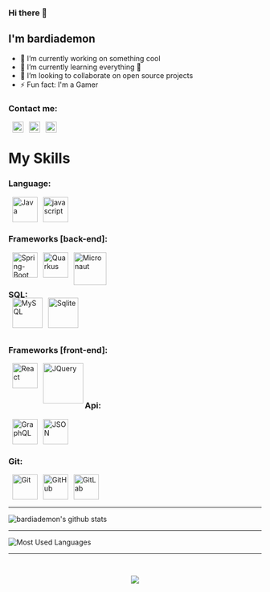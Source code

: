 ### Hi there 👋

## I'm bardiademon

- 🔭 I’m currently working on something cool
- 🌱 I’m currently learning everything 🤣
- 👯 I’m looking to collaborate on open source projects
- ⚡ Fun fact: I'm a Gamer

### Contact me:

[<img style="margin-left: 8px;" align="left" alt="bardiademon | Telegram" width="22px" src="https://www.bardiademon.com/public/icons/telegram.svg" />][telegram]
[<img style="margin-left: 8px;" align="left" alt="bardiademon | Gmail" width="22px" src="https://www.bardiademon.com/public/icons/gmail.svg" />][MyEmail]
[<img style="margin-left: 8px;" align="left" alt="bardiademon | Whatsapp" width="22px" src="https://www.bardiademon.com/public/icons/whatsapp.svg" />][MyWhatsapp]

<br />

# My Skills

### Language:
[<img style="margin-left: 8px;" align="left" alt="Java" title="Java" width="50px" src="https://www.bardiademon.com/public/icons/java.svg" />][MyWebsite]
[<img style="margin-left: 8px;" align="left" alt="javascript" title="javascript" width="50px" src="https://www.bardiademon.com/public/icons/javascript.svg" />][MyWebsite]
<br/>
<br/>
<br/>
### Frameworks [back-end]:
[<img style="margin-left: 8px;" align="left" alt="Spring-Boot" title="Spring-Boot" width="50px" src="https://www.bardiademon.com/public/icons/spring-boot.svg" />][MyWebsite]
[<img style="margin-left: 8px;" align="left" alt="Quarkus" title="Quarkus" width="50px" src="https://www.bardiademon.com/public/icons/quarkus.svg" />][MyWebsite]
[<img style="margin-left: 8px;" align="left" alt="Micronaut" title="Micronaut" width="65px" src="https://www.bardiademon.com/public/icons/micronaut.svg" />][MyWebsite]
<br/>
<br/>
<br/>
### SQL:
[<img style="margin-left: 8px;margin-top: -20px;" align="left" alt="MySQL" title="MySQL" width="60px" src="https://www.bardiademon.com/public/icons/mysql.svg" />][MyWebsite]
[<img style="margin-left: 8px;margin-top: -20px;" align="left" alt="Sqlite" title="Sqlite" width="60px" src="https://www.bardiademon.com/public/icons/sqlite.svg" />][MyWebsite]
<br/>
<br/>
<br/>
### Frameworks [front-end]:
[<img style="margin-left: 8px;" align="left" alt="React" title="React" width="50px" src="https://www.bardiademon.com/public/icons/react.svg" />][MyWebsite]
[<img style="margin-left: 8px;" align="left" alt="JQuery" title="JQuery" width="80px" src="https://www.bardiademon.com/public/icons/jquery.svg" />][MyWebsite]
<br/>
<br/>
<br/>
### Api:
[<img style="margin-left: 8px;" align="left" alt="GraphQL" title="GraphQL" width="50px" src="https://www.bardiademon.com/public/icons/graphql.svg" />][MyWebsite]
[<img style="margin-left: 8px;" align="left" alt="JSON" title="JSON" width="50px" src="https://www.bardiademon.com/public/icons/json.svg" />][MyWebsite]
<br/>
<br/>
<br/>
### Git:
[<img style="margin-left: 8px;" align="left" alt="Git" title="Git" width="50px" src="https://www.bardiademon.com/public/icons/git.svg" />][MyWebsite]
[<img style="margin-left: 8px;" align="left" alt="GitHub" title="GitHub" width="50px" src="https://www.bardiademon.com/public/icons/github.svg" />][MyWebsite]
[<img style="margin-left: 8px;" align="left" alt="GitLab" title="GitLab" width="50px" src="https://www.bardiademon.com/public/icons/gitlab.svg" />][MyWebsite]

<br />
<br />
<br />

---

![bardiademon's github stats](https://github-readme-stats.vercel.app/api?username=bardiademon&show_icons=true)

---

![Most Used Languages](https://github-readme-stats.vercel.app/api/top-langs/?username=bardiademon&layout=compact)

---

[MyWebsite]: https://www.bardiademon.com
[github]: https://github.com/bardiademon
[Instagram]: https://instagram.com/bardiademon.ir
[Telegram]: https://t.me/bardiademon
[MyEmail]: mailto:bardiademon@gmail.com
[MyWhatsapp]: https://wa.me/989170221393

<h3 align="center"> 
<br>
<img src="https://bardiademon.com/public/bardiademon_banner.png" />
</h3>
<br>
<br>  
